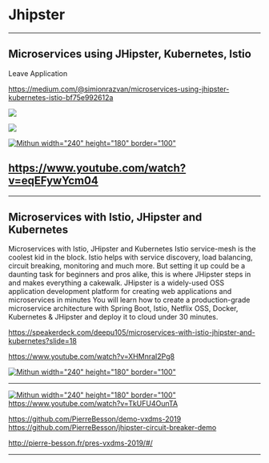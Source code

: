 
# Jhipster

----
## Microservices using JHipster, Kubernetes, Istio
Leave Application

https://medium.com/@simionrazvan/microservices-using-jhipster-kubernetes-istio-bf75e992612a

![](https://miro.medium.com/max/1642/1*45RZ5XiQWf1nkgN6fp45Vg.png)

![](https://miro.medium.com/max/1200/1*CUKOvSueiVg_JjbMzZ8W1w.png)

[![Mithun width="240" height="180" border="100"](https://img.youtube.com/vi/eqEFywYcm04/0.jpg)](https://www.youtube.com/watch?v=eqEFywYcm04)

https://www.youtube.com/watch?v=eqEFywYcm04
----
----
## Microservices with Istio, JHipster and Kubernetes

Microservices with Istio, JHipster and Kubernetes
Istio service-mesh is the coolest kid in the block. Istio helps with service discovery, load balancing, circuit breaking, monitoring and much more. But setting it up could be a daunting task for beginners and pros alike, this is where JHipster steps in and makes everything a cakewalk. JHipster is a widely-used OSS application development platform for creating web applications and microservices in minutes You will learn how to create a production-grade microservice architecture with Spring Boot, Istio, Netflix OSS, Docker, Kubernetes & JHipster and deploy it to cloud under 30 minutes.

https://speakerdeck.com/deepu105/microservices-with-istio-jhipster-and-kubernetes?slide=18

https://www.youtube.com/watch?v=XHMnraI2Pg8

[![Mithun width="240" height="180" border="100"](https://img.youtube.com/vi/XHMnraI2Pg8/0.jpg)](https://www.youtube.com/watch?v=XHMnraI2Pg8)

----

[![Mithun width="240" height="180" border="100"](https://img.youtube.com/vi/TkUFU4OunTA/0.jpg)](https://www.youtube.com/watch?v=TkUFU4OunTA)
https://www.youtube.com/watch?v=TkUFU4OunTA

https://github.com/PierreBesson/demo-vxdms-2019
https://github.com/PierreBesson/jhipster-circuit-breaker-demo


http://pierre-besson.fr/pres-vxdms-2019/#/

----